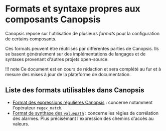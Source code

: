 # Formats et syntaxe propres aux composants Canopsis

Canopsis repose sur l'utilisation de plusieurs *formats* pour la configuration de certains composants.

Ces formats peuvent être réutilisés par différentes parties de Canopsis. Ils se basent généralement sur des implémentations de langages et de syntaxes provenant d'autres projets open-source.

!!! note
    Ce document est en cours de rédaction et sera complété au fur et à mesure des mises à jour de la plateforme de documentation.

## Liste des formats utilisables dans Canopsis

* [Format des expressions régulières Canopsis](format-regex.md) : concerne notamment l'opérateur `regex_match`.
* [Format de synthaxe des `valuepath`](format-valuepath.md) : concerne les règles de corrélation des alarmes. Plus précisémant l'expression des chemins d'accès au valeurs.
